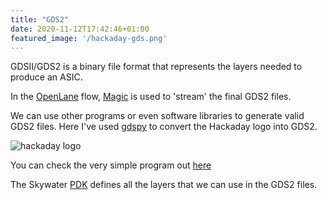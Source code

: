```yaml
---
title: "GDS2"
date: 2020-11-12T17:42:46+01:00
featured_image: '/hackaday-gds.png'
---
```


GDSII/GDS2 is a binary file format that represents the layers needed to produce an ASIC.

In the [OpenLane](/terminology/openlane) flow, [Magic](/terminology/magic) is used to 'stream' the final GDS2 files.

We can use other programs or even software libraries to generate valid GDS2 files. Here I've used [gdspy](https://gdspy.readthedocs.io/en/stable/) to convert
the Hackaday logo into GDS2.

![hackaday logo](/hackaday-gds.png)

You can check the very simple program out [here](https://github.com/mattvenn/logo-to-gds2)

The Skywater [PDK](/terminology/pdk) defines all the layers that we can use in the GDS2 files.
